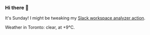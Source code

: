 ### Hi there :wave:

It's Sunday! I might be tweaking my [Slack workspace analyzer action](https://github.com/bewuethr/slack-analyzer).

Weather in Toronto: clear, at +9°C.
